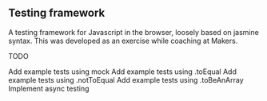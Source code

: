 ## **Testing framework**

A testing framework for Javascript in the browser, loosely based on jasmine syntax. This was developed as an exercise while coaching at Makers.

TODO

 Add example tests using mock
 Add example tests using .toEqual
 Add example tests using .notToEqual
 Add example tests using .toBeAnArray
 Implement async testing
